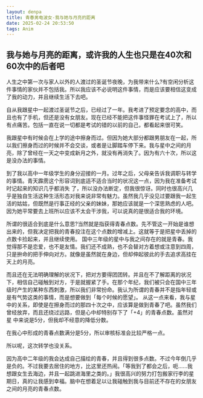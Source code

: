 ```yaml
---
layout: denpa
title: 青春男电波女-我与她与月亮的距离
date: 2025-02-24 20:53:50
tags: Anim
---
```

## 我与她与月亮的距离，或许我的人生也只是在40次和60次中的后者吧

人生之中第一次与家人以外的人渡过的圣诞节夜晚，为我带来什么?有空闲分析这件事情的家伙并不包括我。所以我应该不必说明这件事情，而是应该要相信这变成了我的动力，并且继续生活下去吧。

自从我跟星中一起渡过圣诞节之后，已经过了一年。我考进了预定要念的高中，而且也有了手机，但还是没有女朋友。现在已经不能把这件事怪罪在考试上了，所以有点痛苦。包括一直在说一切都是考试的错的以前的自己，都看起来很可笑。

我跟星中有时候会在上学的途中擦身而过。但因为她大部分都跟男朋友在一起，所以我们擦身而过的时候并不会交谈，或者是让脚踏车停下来。我与星中之间的月亮，除了曾经在一天之中变成新月之外，就没有再消失了。因为有六十次，所以这是没办法的事情。

到了我以高中一年级学生的身分迎接的一月。过年之后，父母亲告诉我调职与转学的事情。青天霹雳这个形容词到底适不适合当时的状况这一点，因为我在准备考试时记起来的知识几乎都消失
了，所以没办法断定，但我很惊讶。同时也很高兴几乎是独自生活这种生活形态对我来说非常有魅力。虽然我几乎没见过要跟我一起生活的姑姑，但既然是行事正经的父亲的妹妹，那她应该就是一个深思熟虑的人吧。因为她平常要去上班所以应该不太会干涉我，可以说真的是很适合我的环境。

所谓的很适合到底是什么意思?当然就是指获得青春点数。先不管这一开始是谁想出来的，但我决定把我的青春投注在这个点数的增减上。这就等于是把星中丢掉的点数卡捡起来，并且继续使用。
国中三年级的星中与我之间存在的就是青春。我觉得那不是恋爱，也不是友情。我们还不成熟，也不会替对方着想或注意到四周，只是拚命的把手伸向对方。就像是虽然就在身边，但却伸起彼此的手去追求高挂在天上的月亮。

而且还在无法明确理解的状况下，把对方要得团团转。并且在不了解距离的状况下，相信自己碰触到对方，于是就握紧了手。在那个年纪，我们被只会在国中三年级时产生的某种东西刺激，所以我们非常扮命。我认为所谓的青春并不是指年轻或是有气势这类的事情，而是想要做到「每个时候的愿望」。
从这一点来看，我与星中的关系，即使是在擦身而过的那四十次之中，应该算是做到青春了吧。虽然我们曾经放弃，而且还绕过远路，但是心中却特别存下了「+4」的青春点数。虽然对星
中来说是5分，但我却不经意的降低分数。

在我心中形成的青春点数满分是5分，所以审核标准会比较严格一点。

所以呢，这次转学也没关系。

因为高中二年级的我会达成自己描绘的青春，并且得到很多点数。不过今年倒几乎是负的。不过我要去居住的地方，比这里还热闹。「等我到了都会之后，呃.…..我想跟女生去海边，并且一起跳进海里之类的。」我很高兴的努力打包搬家行李的星期日，真的让我感到幸福。脑中在想着足以让我碰触到我与目前还不存在的女朋友之间的月亮的青春点数。


